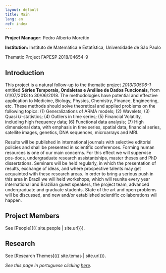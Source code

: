 ```yaml
---
layout: default
title: Main
lang: en
ref: index
---
```


**Project Manager:** Pedro Alberto Morettin

**Institution:** Instituto de Matemática e Estatística, Universidade de
São Paulo

Thematic Project FAPESP 2018/04654-9

## Introduction

This project is a natural follow-up to the thematic project
*2013/00506-1* entitled **Séries Temporais, Ondaletas e Análise de
Dados Funcionais**, from 01/07/2013 to 30/06/2018. The methodologies
have potential and effective application to Medicine, Biology, Physics,
Chemistry, Finance, Engineering, etc. These methods should solve
theoretical and applied problems on the following topics: (1)
Generalizations of ARMA models; (2) Wavelets; (3) Quasi *U*-statistics;
(4) Outliers in time series; (5) Financial Volatilty, including high
frequency data; (6) Functional data analysis; (7) High dimensional data,
with emphasis in time series, spatial data, financial series, satellite
images, genetics, DNA sequences, microarrays and MRI.

Results will be published in international journals with selective
editorial policies and shall be presented in scientific conferences.
Forming human resources is one of our main concerns. For this effect we
will supervise pos-docs, undergraduate research assistantships, master
theses and PhD dissertations. Seminars will be held regularly, in which
the presentation of results, exchange of ideas, and where prospective
talents may get acquainted with these research areas. In order to bring
a serious push in this area in Brazil we will held workshops, which will
reunite every year international and Brazilian guest speakers, the
project team, advanced undergraduate and graduate students. State of the
art and open problems will be discussed, and new and/or established
scientific collaborations will happen.

## Project Members

See [People]({{ site.people | site.url}}).

## Research

See [Research Themes]({{ site.temas | site.url}}).

*See this page in portuguese clicking [here](index_PORT.md).*
